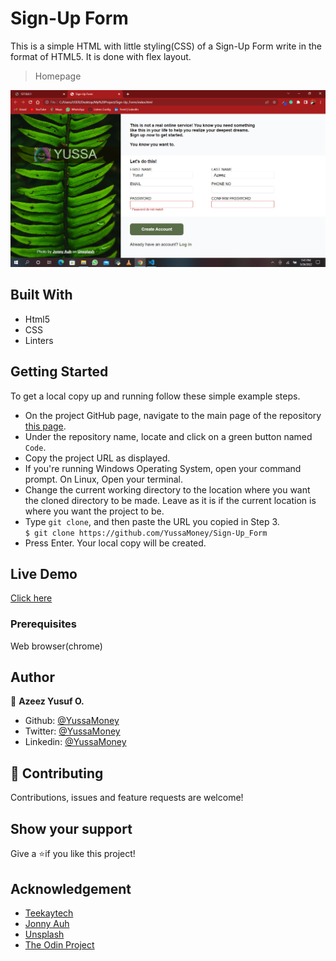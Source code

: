 # Sign-Up Form

This is a simple HTML with little styling(CSS) of a Sign-Up Form write in the format of HTML5.
It is done with flex layout.

> Homepage

![Sign-Up Form Page](<img\Screenshot%20(5).png>)

## Built With

- Html5
- CSS
- Linters

## Getting Started

To get a local copy up and running follow these simple example steps.

- On the project GitHub page, navigate to the main page of the repository [this page](https://github.com/YussaMoney/Sign-Up_Form).
- Under the repository name, locate and click on a green button named `Code`.
- Copy the project URL as displayed.
- If you're running Windows Operating System, open your command prompt. On Linux, Open your terminal.
- Change the current working directory to the location where you want the cloned directory to be made. Leave as it is if the current location is where you want the project to be.
- Type `git clone`, and then paste the URL you copied in Step 3.<br>
  `$ git clone https://github.com/YussaMoney/Sign-Up_Form`
- Press Enter. Your local copy will be created.

## Live Demo

[Click here](https://yussamoney.github.io/Sign-Up_Form)

### Prerequisites

Web browser(chrome)

## Author

👤 **Azeez Yusuf O.**

- Github: [@YussaMoney](https://github.com/YussaMoney)
- Twitter: [@YussaMoney](https://twitter.com/YussaMoney)
- Linkedin: [@YussaMoney](https://www.linkedin.com/in/yussamoney)

## 🤝 Contributing

Contributions, issues and feature requests are welcome!

## Show your support

Give a ⭐️if you like this project!

## Acknowledgement

- [Teekaytech](https://github.com/teekaytech)
- [Jonny Auh](https://www.unsplash.com/@jonnyauh)
- [Unsplash](https://www.unsplash.com)
- [The Odin Project](https://www.theodinproject.com/lessons/node-path-intermediate-html-and-css-sign-up-form)
